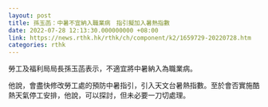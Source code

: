 ```yaml
---
layout: post
title: 孫玉菡：中暑不宜納入職業病　指引擬加入暑熱指數
date: 2022-07-28 12:13:30.000000000 +08:00
link: https://news.rthk.hk/rthk/ch/component/k2/1659729-20220728.htm
categories: rthk
---
```


勞工及福利局局長孫玉菡表示，不適宜將中暑納入為職業病。

他說，會盡快修改勞工處的預防中暑指引，引入天文台暑熱指數。至於會否實施酷熱天氣停工安排，他說，可以探討，但未必要一刀切處理。

